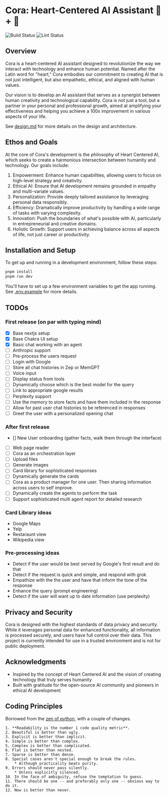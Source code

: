 # Cora: Heart-Centered AI Assistant 🤖 + 💙

![Build Status](https://github.com/TechNickAI/cora-nextjs/actions/workflows/build.yml/badge.svg)
![Lint Status](https://github.com/TechNickAI/cora-nextjs/actions/workflows/linter.yml/badge.svg)

## Overview

Cora is a heart-centered AI assistant designed to revolutionize the way we interact with technology and enhance human potential. Named after the Latin word for "heart," Cora embodies our commitment to creating AI that is not just intelligent, but also empathetic, ethical, and aligned with human values.

Our vision is to develop an AI assistant that serves as a synergist between human creativity and technological capability. Cora is not just a tool, but a partner in your personal and professional growth, aimed at amplifying your effectiveness and helping you achieve a 100x improvement in various aspects of your life.

See [design.md](docs/design.md) for more details on the design and architecture.

## Ethos and Goals

At the core of Cora's development is the philosophy of Heart Centered AI, which seeks to create a harmonious intersection between humanity and technology. Our goals include:

1. Empowerment: Enhance human capabilities, allowing users to focus on high-level strategy and creativity.
2. Ethical AI: Ensure that AI development remains grounded in empathy and multi-variate values.
3. Personalization: Provide deeply tailored assistance by leveraging personal data responsibly.
4. Efficiency: Dramatically improve productivity by handling a wide range of tasks with varying complexity.
5. Innovation: Push the boundaries of what's possible with AI, particularly in entrepreneurial and creative domains.
6. Holistic Growth: Support users in achieving balance across all aspects of life, not just career or productivity.

## Installation and Setup

To get up and running in a development environment, follow these steps:

```bash
pnpm install
pnpm run dev
```

You'll have to set up a few environment variables to get the app running. See [.env.example](.env.example) for more details.

## TODOs

### First release (on par with typing mind)

-   [x] Base nextjs setup
-   [x] Base Chakra UI setup
-   [x] Basic chat working with an agent
-   [ ] Anthropic support
-   [ ] Pre-process the users request
-   [ ] Login with Google
-   [ ] Store all chat histories in Zep or MemGPT
-   [ ] Voice input
-   [ ] Display status from tools
-   [ ] Dynamically choose which is the best model for the query
-   [ ] Link to appropriate google results
-   [ ] Perplexity support
-   [ ] Use the memory to store facts and have them included in the response
-   [ ] Allow for past user chat histories to be referenced in responses
-   [ ] Greet the user with a personalized opening chat

### After first release

-   [] New User onboarding (gather facts, walk them through the interface)
-   [ ] Web page reader
-   [ ] Cora as an orchestration layer
-   [ ] Upload files
-   [ ] Generate images
-   [ ] Card library for sophisticated responses
-   [ ] Dynamically generate the cards
-   [ ] Cora as a product manager for one user. Then sharing information across users to self improve.
-   [ ] Dynamically create the agents to perform the task
-   [ ] Support sophisticated multi agent report for detailed research

### Card Library ideas

-   Google Maps
-   Yelp
-   Restaraunt view
-   Wikipedia view

### Pre-processing ideas

-   Detect if the user would be best served by Google's first result and do that
-   Detect if the request is quick and simple, and respond with grok
-   Empathize with the the user and have that inform the tone of the response
-   Enhance the query (prompt engineering)
-   Detect if the user will want up to date information (use perplexity)

## Privacy and Security

Cora is designed with the highest standards of data privacy and security. While it leverages personal data for enhanced functionality, all information is processed securely, and users have full control over their data. This project is currently intended for use in a trusted environment and is not for public deployment.

## Acknowledgments

-   Inspired by the concept of Heart Centered AI and the vision of creating technology that truly serves humanity
-   Built with gratitude for the open-source AI community and pioneers in ethical AI development

## Coding Principles

Borrowed from the [zen of python](http://c2.com/cgi/wiki?PythonPhilosophy), with a couple of changes.

```text
1. **Readability is the number 1 code quality metric**.
2. Beautiful is better than ugly.
3. Explicit is better than implicit.
4. Simple is better than complex.
5. Complex is better than complicated.
6. Flat is better than nested.
7. Sparse is better than dense.
8. Special cases aren't special enough to break the rules.
    * Although practicality beats purity.
9. Errors should never pass silently.
    * Unless explicitly silenced.
10. In the face of ambiguity, refuse the temptation to guess.
11. There should be one -- and preferably only one -- obvious way to do it.
12. Now is better than never.
```
